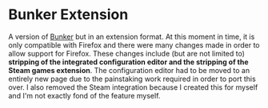 # Bunker Extension
A version of [Bunker](https://github.com/pukmajster/bunker) but in an extension format. At this moment in time, it is only compatible with Firefox and there were many changes made in order to allow support for Firefox. These changes include (but are not limited to) **stripping of the integrated configuration editor and the stripping of the Steam games extension**. The configuration editor had to be moved to an entirely new page due to the painstaking work required in order to port this over. I also removed the Steam integration because I created this for myself and I'm not exactly fond of the feature myself.